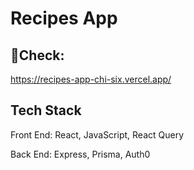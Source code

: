 # Recipes App

## 🥘Check: 
https://recipes-app-chi-six.vercel.app/

## Tech Stack
Front End: React, JavaScript, React Query

Back End: Express, Prisma, Auth0